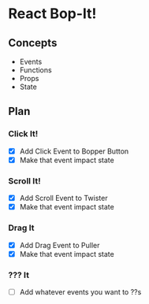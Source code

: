 # React Bop-It!

## Concepts
- Events
- Functions
- Props
- State

## Plan
### Click It!
- [x] Add Click Event to Bopper Button
- [x] Make that event impact state
### Scroll It!
- [x] Add Scroll Event to Twister
- [x] Make that event impact state
### Drag It
- [x] Add Drag Event to Puller
- [x] Make that event impact state
### ??? It
- [ ] Add whatever events you want to ??s